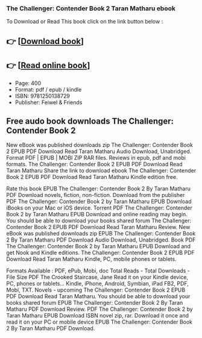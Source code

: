 ### The Challenger: Contender Book 2 Taran Matharu ebook

To Download or Read This book click on the link button below :

## 👉  [**[Download book](http://get-pdfs.com/download.php?group=book&from=github.com&id=574784&lnk=1081 "Download book")**]

## 👉  [**[Read online book](http://get-pdfs.com/download.php?group=book&from=github.com&id=574784&lnk=1081 "Read online book")**]


* Page: 400
* Format: pdf / epub / kindle
* ISBN: 9781250138729
* Publisher: Feiwel &amp; Friends



## Free audo book downloads The Challenger: Contender Book 2


New eBook was published downloads zip The Challenger: Contender Book 2 EPUB PDF Download Read Taran Matharu Audio Download, Unabridged. Format PDF | EPUB | MOBI ZIP RAR files. Reviews in epub, pdf and mobi formats. The Challenger: Contender Book 2 EPUB PDF Download Read Taran Matharu Share the link to download ebook The Challenger: Contender Book 2 EPUB PDF Download Read Taran Matharu Kindle edition free.

Rate this book EPUB The Challenger: Contender Book 2 By Taran Matharu PDF Download novels, fiction, non-fiction. Download from the publisher PDF The Challenger: Contender Book 2 by Taran Matharu EPUB Download iBooks on your Mac or iOS device. Torrent PDF The Challenger: Contender Book 2 by Taran Matharu EPUB Download and online reading may begin. You should be able to download your books shared forum The Challenger: Contender Book 2 EPUB PDF Download Read Taran Matharu Review. New eBook was published downloads zip EPUB The Challenger: Contender Book 2 By Taran Matharu PDF Download Audio Download, Unabridged. Book PDF The Challenger: Contender Book 2 by Taran Matharu EPUB Download and get Nook and Kindle editions. The Challenger: Contender Book 2 EPUB PDF Download Read Taran Matharu Kindle, PC, mobile phones or tablets.

Formats Available : PDF, ePub, Mobi, doc Total Reads - Total Downloads - File Size PDF The Crooked Staircase, Jane Read it on your Kindle device, PC, phones or tablets... Kindle, iPhone, Android, Symbian, iPad FB2, PDF, Mobi, TXT. Novels - upcoming The Challenger: Contender Book 2 EPUB PDF Download Read Taran Matharu. You should be able to download your books shared forum EPUB The Challenger: Contender Book 2 By Taran Matharu PDF Download Review. PDF The Challenger: Contender Book 2 by Taran Matharu EPUB Download ISBN novel zip, rar. Download it once and read it on your PC or mobile device EPUB The Challenger: Contender Book 2 By Taran Matharu PDF Download.





